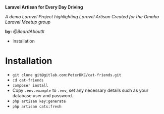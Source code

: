 **Laravel Artisan for Every Day Driving**

*A demo Laravel Project highlighting Laravel Artisan*
*Created for the Omaha Laravel Meetup group*

**by:** *@BeardAboutIt*

<!-- MarkdownTOC -->

- Installation

<!-- /MarkdownTOC -->


# Installation

- `git clone git@gitlab.com:PeterDKC/cat-friends.git`
- `cd cat-friends`
- `composer install`
- Copy `.env.example` to `.env`, set any necessary details such as your database user and password.
- `php artisan key:generate`
- `php artisan cats:fresh`
